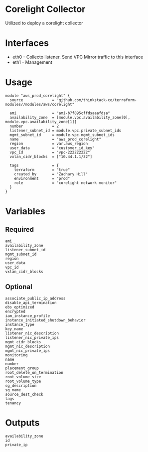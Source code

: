 # Corelight Collector
Utilized to deploy a corelight collector

# Interfaces
- eth0 - Collecto listener. Send VPC Mirror traffic to this interface
- eth1 - Management

# Usage
    module "aws_prod_corelight" {
      source             = "github.com/thinkstack-co/terraform-modules//modules/aws/corelight"
      
      ami                = "ami-b7f895cffdsaaafdsa"
      availability_zone  = [module.vpc.availability_zone[0], module.vpc.availability_zone[1]]
      number             = 2
      listener_subnet_id = module.vpc.private_subnet_ids
      mgmt_subnet_id     = module.vpc.mgmt_subnet_ids
      name               = "aws_prod_corelight"
      region             = var.aws_region
      user_data          = "customer_id_key"
      vpc_id             = "vpc-222222222"
      vxlan_cidr_blocks  = ["10.44.1.1/32"]
      
      tags               = {
        terraform        = "true"
        created_by       = "Zachary Hill"
        environment      = "prod"
        role             = "corelight network monitor"
      }
    }

# Variables
## Required
    ami
    availability_zone
    listener_subnet_id
    mgmt_subnet_id
    region
    user_data
    vpc_id
    vxlan_cidr_blocks

## Optional
    associate_public_ip_address
    disable_api_termination
    ebs_optimized
    encrypted
    iam_instance_profile
    instance_initiated_shutdown_behavior
    instance_type
    key_name
    listener_nic_description
    listener_nic_private_ips
    mgmt_cidr_blocks
    mgmt_nic_description
    mgmt_nic_private_ips
    monitoring
    name
    number
    placement_group
    root_delete_on_termination
    root_volume_size
    root_volume_type
    sg_description
    sg_name
    source_dest_check
    tags
    tenancy

# Outputs
    availability_zone
    id
    private_ip
